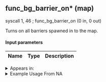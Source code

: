 ## func_bg_barrier_on* (map)

syscall 1, 46 ; func_bg_barrier_on (0 in, 0 out)

Turns on all barriers spawned in to the map.

#### Input parameters
| Name | Type | Description
|------|------|------------




<details>
	<summary>Appears in:</summary>

</details>

<details>
	<summary>Example Usage From NA</summary>

</details>

